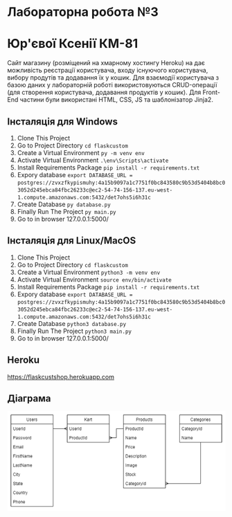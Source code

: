 # Лабораторна робота №3
# Юр'євої Ксенії КМ-81
Сайт магазину (розміщений на хмарному хостингу Heroku) на  дає можливість реєстрації користувача, входу існуючого користувача, вибору продутів та додавання їх у кошик.
Для взаємодії користувача з базою даних у лабораторній роботі використовуються CRUD-операції (для створення користувача, додавання продуктів у кошик). 
Для Front-End частини були використані HTML, CSS, JS та шаблонізатор Jinja2. 
## Інсталяція для Windows
1. Clone This Project
2. Go to Project Directory `cd flaskcustom`
3. Create a Virtual Environment `py -m venv env`
4. Activate Virtual Environment `.\env\Scripts\activate`
5. Install Requirements Package `pip install -r requirements.txt`
6. Expory database `export DATABASE_URL = postgres://zvxzfkypismuhy:4a15b9097a1c7751f0bc843580c9b53d5404b8bc03052d245ebca84fbc26233c@ec2-54-74-156-137.eu-west-1.compute.amazonaws.com:5432/det7ohs5i6h31c`
7. Create Database `py database.py`
8. Finally Run The Project `py main.py`
9. Go to in browser 127.0.0.1:5000/
## Інсталяція для Linux/MacOS
1. Clone This Project
2. Go to Project Directory `cd flaskcustom`
3. Create a Virtual Environment `python3 -m venv env`
4. Activate Virtual Environment `source env/bin/activate`
5. Install Requirements Package `pip install -r requirements.txt`
6. Expory database `export DATABASE_URL = postgres://zvxzfkypismuhy:4a15b9097a1c7751f0bc843580c9b53d5404b8bc03052d245ebca84fbc26233c@ec2-54-74-156-137.eu-west-1.compute.amazonaws.com:5432/det7ohs5i6h31c`
7. Create Database `python3 database.py`
8. Finally Run The Project `python3 main.py`
9. Go to in browser 127.0.0.1:5000/
## Heroku
https://flaskcustshop.herokuapp.com
## Діаграма
![](https://github.com/KsyuYu/FlaskCustom/blob/main/storediagram.png)
